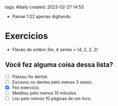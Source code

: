 tags: #daily 
created: 2023-02-27 14:53

- Passei 1:22 apenas digitando.

# Exercicios
- Flexão de ombro 3m, 4 series = (4, 2, 2, 2)

## Você fez alguma coisa dessa lista?
- [ ] Passou fio dental.
- [ ] Escovou os dentes pelo menos 3 vezes.
- [x] Fez exercício.
- [ ] Meditou pelo menos 10 minutos.
- [ ] Leu pelo menos 10 páginas de um livro.